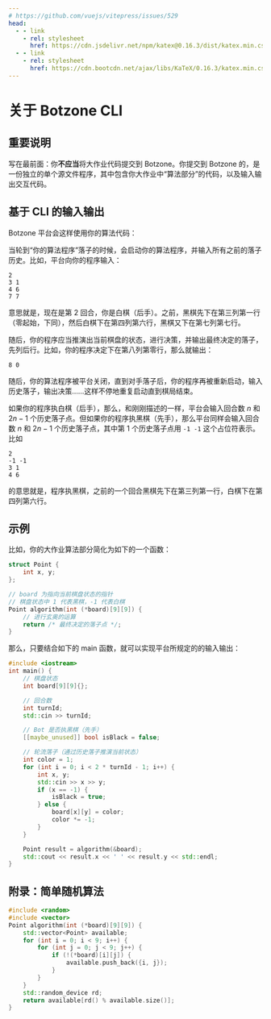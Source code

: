 ```yaml
---
# https://github.com/vuejs/vitepress/issues/529
head:
  - - link
    - rel: stylesheet
      href: https://cdn.jsdelivr.net/npm/katex@0.16.3/dist/katex.min.css
  - - link
    - rel: stylesheet
      href: https://cdn.bootcdn.net/ajax/libs/KaTeX/0.16.3/katex.min.css
---
```


# 关于 Botzone CLI

## 重要说明

写在最前面：你**不应当**将大作业代码提交到 Botzone。你提交到 Botzone 的，是一份独立的单个源文件程序，其中包含你大作业中“算法部分”的代码，以及输入输出交互代码。

## 基于 CLI 的输入输出

Botzone 平台会这样使用你的算法代码：

当轮到“你的算法程序”落子的时候，会启动你的算法程序，并输入所有之前的落子历史。比如，平台向你的程序输入：

```
2
3 1
4 6
7 7
```

意思就是，现在是第 2 回合，你是白棋（后手）。之前，黑棋先下在第三列第一行（零起始，下同），然后白棋下在第四列第六行，黑棋又下在第七列第七行。

随后，你的程序应当推演出当前棋盘的状态，进行决策，并输出最终决定的落子，先列后行。比如，你的程序决定下在第八列第零行，那么就输出：

```
8 0
```

随后，你的算法程序被平台关闭，直到对手落子后，你的程序再被重新启动，输入历史落子，输出决策……这样不停地重复启动直到棋局结束。

如果你的程序执白棋（后手），那么，和刚刚描述的一样，平台会输入回合数 $n$ 和 $2n - 1$ 个历史落子点。但如果你的程序执黑棋（先手），那么平台同样会输入回合数 $n$ 和 $2n - 1$ 个历史落子点，其中第 $1$ 个历史落子点用 `-1 -1` 这个占位符表示。比如

```
2
-1 -1
3 1
4 6
```

的意思就是，程序执黑棋，之前的一个回合黑棋先下在第三列第一行，白棋下在第四列第六行。

## 示例

比如，你的大作业算法部分简化为如下的一个函数：

```cpp
struct Point {
    int x, y;
};

// board 为指向当前棋盘状态的指针
// 棋盘状态中 1 代表黑棋，-1 代表白棋
Point algorithm(int (*board)[9][9]) {
    // 进行玄奥的运算
    return /* 最终决定的落子点 */;
}
```

那么，只要结合如下的 main 函数，就可以实现平台所规定的的输入输出：

```cpp
#include <iostream>
int main() {
    // 棋盘状态
    int board[9][9]{};

    // 回合数
    int turnId;
    std::cin >> turnId;

    // Bot 是否执黑棋（先手）
    [[maybe_unused]] bool isBlack = false;

    // 轮流落子（通过历史落子推演当前状态）
    int color = 1;
    for (int i = 0; i < 2 * turnId - 1; i++) {
        int x, y;
        std::cin >> x >> y;
        if (x == -1) {
            isBlack = true;
        } else {
            board[x][y] = color;
            color *= -1;
        }
    }

    Point result = algorithm(&board);
    std::cout << result.x << ' ' << result.y << std::endl;
}
```

## 附录：简单随机算法

```cpp
#include <random>
#include <vector>
Point algorithm(int (*board)[9][9]) {
    std::vector<Point> available;
    for (int i = 0; i < 9; i++) {
        for (int j = 0; j < 9; j++) {
            if (!(*board)[i][j]) {
                available.push_back({i, j});
            }
        }
    }
    std::random_device rd;
    return available[rd() % available.size()];
}
```
